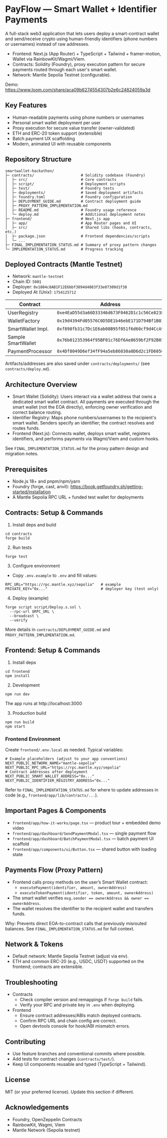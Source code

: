 # PayFlow — Smart Wallet + Identifier Payments

A full-stack web3 application that lets users deploy a smart-contract wallet and send/receive crypto using human-friendly identifiers (phone numbers or usernames) instead of raw addresses.

- Frontend: Next.js (App Router) + TypeScript + Tailwind + framer-motion, Wallet via RainbowKit/Wagmi/Viem.
- Contracts: Solidity (Foundry), proxy execution pattern for secure payments routed through each user's smart wallet.
- Network: Mantle Sepolia Testnet (configurable).

Demo: https://www.loom.com/share/aca09b6274554307b2e6c24824059a3d


## Key Features
- Human-readable payments using phone numbers or usernames
- Personal smart wallet deployment per user
- Proxy execution for secure value transfer (owner-validated)
- ETH and ERC-20 token support (extensible)
- Batch payment UX scaffolding
- Modern, animated UI with reusable components


## Repository Structure
```
smartwallet-hackathon/
├─ contracts/                     # Solidity codebase (Foundry)
│  ├─ src/                        # Core contracts
│  ├─ script/                     # Deployment scripts
│  ├─ test/                       # Foundry tests
│  ├─ deployments/                # Saved deployment artifacts
│  ├─ foundry.toml                # Foundry configuration
│  ├─ DEPLOYMENT_GUIDE.md         # Contract deployment guide
│  ├─ PROXY_PATTERN_IMPLEMENTATION.md
│  ├─ README.md                   # Foundry usage reference
│  └─ deploy.md                   # Additional deployment notes
├─ frontend/                      # Next.js app
│  ├─ app/                        # App Router pages and UI
│  ├─ src/                        # Shared libs (hooks, contracts, etc.)
│  ├─ package.json                # Frontend dependencies/scripts
│  └─ ...
├─ FINAL_IMPLEMENTATION_STATUS.md # Summary of proxy pattern changes
└─ IMPLEMENTATION_STATUS.md       # Progress tracking
```


## Deployed Contracts (Mantle Testnet)

- Network: `mantle-testnet`
- Chain ID: `5001`
- Deployer: `0x1804c8AB1F12E6bbf3894d4083f33e07309d1f38`
- Deployed At (Unix): `1754125712`

| Contract              | Address                                      |
| --------------------- | -------------------------------------------- |
| UserRegistry          | `0xe4EaD55d3a66D33346d673F0462D1c1c56Ce823B` |
| WalletFactory         | `0x19d4394Fd05576C0D5DE1b46ebE171D794Bf1B03` |
| SmartWallet Impl.     | `0xf898fb31c7Dc1E6ab08B95f051f6d60cf9d4CcA9` |
| Sample SmartWallet    | `0x76b012353964f95BF01c76Df6Ae8659bf2F92B05` |
| PaymentProcessor      | `0x4Df8049D6ef34fF94a5eb86030a0D6d2c1FD6050` |

Artifacts/addresses are also saved under `contracts/deployments/` (see `contracts/deploy.md`).


## Architecture Overview
- Smart Wallet (Solidity): Users interact via a wallet address that owns a dedicated smart wallet contract. All payments are executed through the smart wallet (not the EOA directly), enforcing owner verification and correct balance routing.
- Identifier Registry: Maps phone numbers/usernames to the recipient's smart wallet. Senders specify an identifier; the contract resolves and routes funds.
- Frontend (Next.js): Connects wallet, deploys smart wallet, registers identifiers, and performs payments via Wagmi/Viem and custom hooks.

See `FINAL_IMPLEMENTATION_STATUS.md` for the proxy pattern design and migration notes.


## Prerequisites
- Node.js 18+ and pnpm/npm/yarn
- Foundry (forge, cast, anvil): https://book.getfoundry.sh/getting-started/installation
- A Mantle Sepolia RPC URL + funded test wallet for deployments


## Contracts: Setup & Commands
1) Install deps and build
```
cd contracts
forge build
```

2) Run tests
```
forge test
```

3) Configure environment
- Copy `.env.example` to `.env` and fill values:
```
RPC_URL="https://rpc.mantle.xyz/sepolia"   # example
PRIVATE_KEY="0x..."                        # deployer key (test only)
```

4) Deploy (example)
```
forge script script/Deploy.s.sol \
  --rpc-url $RPC_URL \
  --broadcast \
  --verify
```

More details in `contracts/DEPLOYMENT_GUIDE.md` and `PROXY_PATTERN_IMPLEMENTATION.md`.


## Frontend: Setup & Commands
1) Install deps
```
cd frontend
npm install
```

2) Development
```
npm run dev
```
The app runs at http://localhost:3000

3) Production build
```
npm run build
npm start
```

### Frontend Environment
Create `frontend/.env.local` as needed. Typical variables:
```
# Example placeholders (adjust to your app conventions)
NEXT_PUBLIC_NETWORK_NAME="mantle-sepolia"
NEXT_PUBLIC_RPC_URL="https://rpc.mantle.xyz/sepolia"
# Contract addresses after deployment
NEXT_PUBLIC_SMART_WALLET_ADDRESS="0x..."
NEXT_PUBLIC_IDENTIFIER_REGISTRY_ADDRESS="0x..."
```
Refer to `FINAL_IMPLEMENTATION_STATUS.md` for where to update addresses in code (e.g., `frontend/app/lib/contracts/...`).


## Important Pages & Components
- `frontend/app/how-it-works/page.tsx` — product tour + embedded demo video
- `frontend/app/dashboard/SendPaymentModal.tsx` — single payment flow
- `frontend/app/dashboard/BatchPaymentModal.tsx` — batch payment UI scaffold
- `frontend/app/components/ui/Button.tsx` — shared button with loading state


## Payments Flow (Proxy Pattern)
- Frontend calls proxy methods on the user’s Smart Wallet contract:
  - `executePayment(identifier, amount, ownerAddress)`
  - `executeTokenPayment(identifier, token, amount, ownerAddress)`
- The smart wallet verifies `msg.sender == ownerAddress && owner == ownerAddress`.
- The wallet resolves the identifier to the recipient wallet and transfers funds.

Why: Prevents direct EOA-to-contract calls that previously misrouted balances. See `FINAL_IMPLEMENTATION_STATUS.md` for full context.


## Network & Tokens
- Default network: Mantle Sepolia Testnet (adjust via env).
- ETH and common ERC-20 (e.g., USDC, USDT) supported on the frontend; contracts are extensible.


## Troubleshooting
- Contracts
  - Check compiler version and remappings if `forge build` fails.
  - Verify your RPC and private key in `.env` when deploying.
- Frontend
  - Ensure contract addresses/ABIs match deployed contracts.
  - Confirm RPC URL and chain config are correct.
  - Open devtools console for hook/ABI mismatch errors.


## Contributing
- Use feature branches and conventional commits where possible.
- Add tests for contract changes (`contracts/test/`).
- Keep UI components reusable and typed (TypeScript + Tailwind).


## License
MIT (or your preferred license). Update this section if different.


## Acknowledgements
- Foundry, OpenZeppelin Contracts
- RainbowKit, Wagmi, Viem
- Mantle Network (Sepolia testnet)
